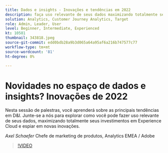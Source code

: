 ```yaml
---
title: Dados e insights - Inovações e tendências em 2022
description: faça uso relevante de seus dados maximizando totalmente seus investimentos em Experience Cloud e veja as inovações.
solution: Analytics, Customer Journey Analytics, Target
role: Admin, Leader, User
level: Beginner, Intermediate, Experienced
kt: 10581
thumbnail: 343818.jpeg
source-git-commit: edd0bdb28a9b3d065a64a95af6a216b747577c77
workflow-type: tm+mt
source-wordcount: '81'
ht-degree: 0%

---
```


# Novidades no espaço de dados e insights? Inovações de 2022

Nesta sessão de palestras, você aprenderá sobre as principais tendências em D&amp;I. Junte-se a nós para explorar como você pode fazer uso relevante de seus dados, maximizando totalmente seus investimentos em Experience Cloud e espiar em novas inovações.

*Axel Schaefer* Chefe de marketing de produtos, Analytics EMEA / Adobe

>[!VIDEO](https://video.tv.adobe.com/v/343818/?quality=12&learn=on)
